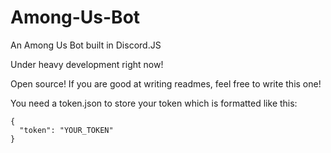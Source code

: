 # Among-Us-Bot
An Among Us Bot built in Discord.JS

Under heavy development right now!

Open source! If you are good at writing readmes, feel free to write this one!

You need a token.json to store your token which is formatted like this:

```
{
  "token": "YOUR_TOKEN"
}
```
